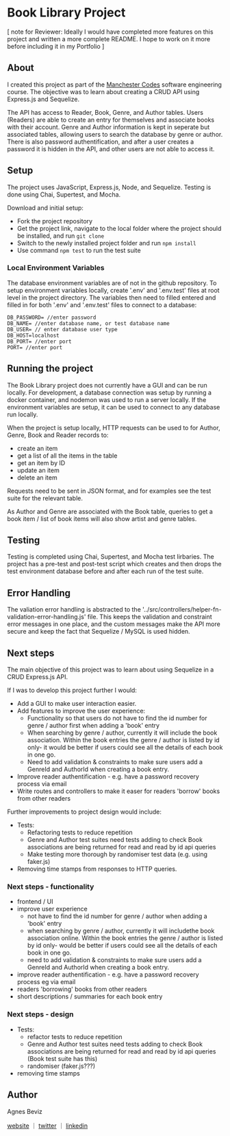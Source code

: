 # Book Library Project

[ note for Reviewer:
Ideally I would have completed more features on this project and written a more complete README. I hope to work on it more before including it in my Portfolio ]

## About
I created this project as part of the [Manchester Codes](https://www.manchestercodes.com/) software engineering course. The objective was to learn about creating a CRUD API using Express.js and Sequelize.

The API has access to Reader, Book, Genre, and Author tables. Users (Readers) are able to create an entry for themselves and associate books with their account. Genre and Author information is kept in seperate but associated tables, allowing users to search the database by genre or author.
There is also password authentification, and after a user creates a password it is hidden in the API, and other users are not able to access it. 

## Setup
The project uses JavaScript, Express.js, Node, and Sequelize.
Testing is done using Chai, Supertest, and Mocha. 

Download and initial setup: 
* Fork the project repository
* Get the project link, navigate to the local folder where the project should be installed, and run ``git clone`` 
* Switch to the newly installed project folder and run ``npm install``
* Use command ``npm test`` to run the test suite

### Local Environment Variables
The database environment variables are of not in the github repository. To setup environment variables locally, create '.env' and '.env.test' files at root level in the project directory. The variables then need to filled entered and filled in for both '.env' and '.env.test' files to connect to a database:

``DB_PASSWORD= //enter password``  
``DB_NAME= //enter database name, or test database name``  
``DB_USER= // enter database user type``  
``DB_HOST=localhost``  
``DB_PORT= //enter port``  
``PORT= //enter port``  

## Running the project
The Book Library project does not currently have a GUI and can be run locally.
For development, a database connection was setup by running a docker container, and nodemon was used to run a server locally. If the environment variables are setup, it can be used to connect to any database run locally.  

When the project is setup locally, HTTP requests can be used to for Author, Genre, Book and Reader records to:
* create an item
* get a list of all the items in the table 
* get an item by ID
* update an item
* delete an item

Requests need to be sent in JSON format, and for examples see the test suite for the relevant table. 

As Author and Genre are associated with the Book table, queries to get a book item / list of book items will also show artist and genre tables. 

## Testing
Testing is completed using Chai, Supertest, and Mocha test lirbaries. 
The project has a pre-test and post-test script which creates and then drops the test environment database before and after each run of the test suite. 

## Error Handling
The valiation error handling is abstracted to the '../src/controllers/helper-fn-validation-error-handling.js' file. 
This keeps the validation and constraint error messages in one place, and the custom messages make the API more secure and keep the fact that Sequelize / MySQL is used hidden.  

## Next steps
The main objective of this project was to learn about using Sequelize in a CRUD Express.js API. 

If I was to develop this project further I would:
- Add a GUI to make user interaction easier.
- Add features to improve the user experience:
    - Functionality so that users do not have to find the id number for genre / author first when adding a 'book' entry
    - When searching by genre / author, currently it will include the book association. Within the book entries the genre / author is listed by id only- it would be better if users could see all the details of each book in one go. 
    - Need to add validation & constraints to make sure users add a GenreId and AuthorId when creating a book entry. 
- Improve reader authentification - e.g. have a password recovery process via email
- Write routes and controllers to make it easer for readers 'borrow' books from other readers

Further improvements to project design would include:
- Tests:
    - Refactoring tests to reduce repetition
    - Genre and Author test suites need tests adding to check Book associations are being returned for read and read by id api queries 
    - Make testing more thorough by randomiser test data (e.g. using faker.js)
- Removing time stamps from responses to HTTP queries. 

### Next steps - functionality
- frontend / UI
- improve user experience  
    - not have to find the id number for genre / author when adding a 'book' entry
    - when searching by genre / author, currently it will includethe book association online. Within the book entries the genre / author is listed by id only- would be better if users could see all the details of each book in one go. 
    - need to add validation & constraints to make sure users add a GenreId and AuthorId when creating a book entry. 
- improve reader authentification - e.g. have a password recovery process eg via email
- readers 'borrowing' books from other readers
- short descriptions / summaries for each book entry

### Next steps - design
- Tests:
    - refactor tests to reduce repetition
    - Genre and Author test suites need tests adding to check Book associations are being returned for read and read by id api queries (Book test suite has this)
    - randomiser (faker.js???)
- removing time stamps


## Author

Agnes Beviz

[website](https://agnesbeviz.co.uk/) ｜ [twitter](https://twitter.com/mx_coder_) ｜ [linkedin](https://www.linkedin.com/in/agnes-beviz/)
